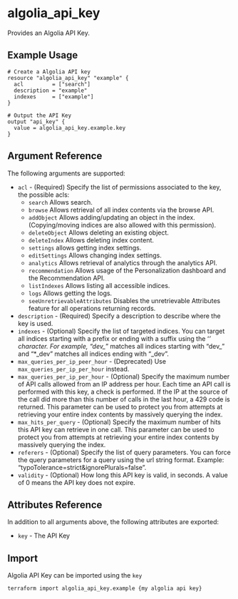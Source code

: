 # algolia_api_key

Provides an Algolia API Key.

## Example Usage

```hcl
# Create a Algolia API key
resource "algolia_api_key" "example" {
  acl         = ["search"]
  description = "example"
  indexes     = ["example"]
}

# Output the API Key
output "api_key" {
  value = algolia_api_key.example.key
}
```

## Argument Reference

The following arguments are supported:
* `acl` - (Required) Specify the list of permissions associated to the key, the possible acls:
  * `search` Allows search.
  * `browse` Allows retrieval of all index contents via the browse API.
  * `addObject` Allows adding/updating an object in the index. (Copying/moving indices are also allowed with this permission).
  * `deleteObject` Allows deleting an existing object.
  * `deleteIndex` Allows deleting index content.
  * `settings` allows getting index settings.
  * `editSettings` Allows changing index settings.
  * `analytics` Allows retrieval of analytics through the analytics API.
  * `recommendation` Allows usage of the Personalization dashboard and the Recommendation API.
  * `listIndexes` Allows listing all accessible indices.
  * `logs` Allows getting the logs.
  * `seeUnretrievableAttributes` Disables the unretrievable Attributes feature for all operations returning records.
* `description` - (Required) Specify a description to describe where the key is used.
* `indexes` - (Optional) Specify the list of targeted indices. You can target all indices starting with a prefix or ending with a suffix using the ‘*’ character. For example, “dev_*” matches all indices starting with “dev_” and “*_dev” matches all indices ending with “_dev”.
* `max_queries_per_ip_peer_hour` - (Deprecated) Use `max_queries_per_ip_per_hour` instead.
* `max_queries_per_ip_per_hour` - (Optional) Specify the maximum number of API calls allowed from an IP address per hour. Each time an API call is performed with this key, a check is performed. If the IP at the source of the call did more than this number of calls in the last hour, a 429 code is returned. This parameter can be used to protect you from attempts at retrieving your entire index contents by massively querying the index.
* `max_hits_per_query` - (Optional) Specify the maximum number of hits this API key can retrieve in one call. This parameter can be used to protect you from attempts at retrieving your entire index contents by massively querying the index.
* `referers` - (Optional) Specify the list of query parameters. You can force the query parameters for a query using the url string format. Example: “typoTolerance=strict&ignorePlurals=false”.
* `validity` - (Optional) How long this API key is valid, in seconds. A value of 0 means the API key does not expire.

## Attributes Reference

In addition to all arguments above, the following attributes are exported:
* `key` - The API Key

## Import

Algolia API Key can be imported using the `key`

```shell
terraform import algolia_api_key.example {my algolia api key}
```
